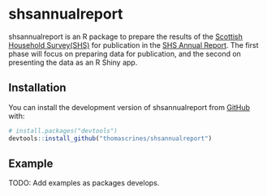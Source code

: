 
<!-- README.md is generated from README.Rmd. Please edit that file -->

# shsannualreport

<!-- badges: start -->

<!-- badges: end -->

shsannualreport is an R package to prepare the results of the [Scottish
Household Survey(SHS)](https://www2.gov.scot/Topics/Statistics/16002)
for publication in the [SHS Annual
Report](https://www2.gov.scot/Topics/Statistics/16002/PublicationAnnual).
The first phase will focus on preparing data for publication, and the
second on presenting the data as an R Shiny app.

## Installation

You can install the development version of shsannualreport from
[GitHub](https://github.com/) with:

``` r
# install.packages("devtools")
devtools::install_github("thomascrines/shsannualreport")
```

## Example

TODO: Add examples as packages develops.
